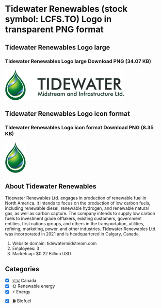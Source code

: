 # Tidewater Renewables (stock symbol: LCFS.TO) Logo in transparent PNG format

## Tidewater Renewables Logo large

### Tidewater Renewables Logo large Download PNG (34.07 KB)

![Tidewater Renewables Logo large Download PNG (34.07 KB)](/img/orig/LCFS.TO_BIG-7c06364d.png)

## Tidewater Renewables Logo icon format

### Tidewater Renewables Logo icon format Download PNG (8.35 KB)

![Tidewater Renewables Logo icon format Download PNG (8.35 KB)](/img/orig/LCFS.TO-af7cf91d.png)

## About Tidewater Renewables

Tidewater Renewables Ltd. engages in production of renewable fuel in North America. It intends to focus on the production of low carbon fuels, including renewable diesel, renewable hydrogen, and renewable natural gas, as well as carbon capture. The company intends to supply low carbon fuels to investment grade offtakers, existing customers, government entities, first nations groups, and others in the transportation, utilities, refining, marketing, power, and other industries. Tidewater Renewables Ltd. was incorporated in 2021 and is headquartered in Calgary, Canada.

1. Website domain: tidewatermidstream.com
2. Employees: 3
3. Marketcap: $0.22 Billion USD


## Categories
- [x] 🇨🇦 Canada
- [x] 🌞 Renewable energy
- [x] ⚡ Energy
- [x] ⛽ Biofuel
